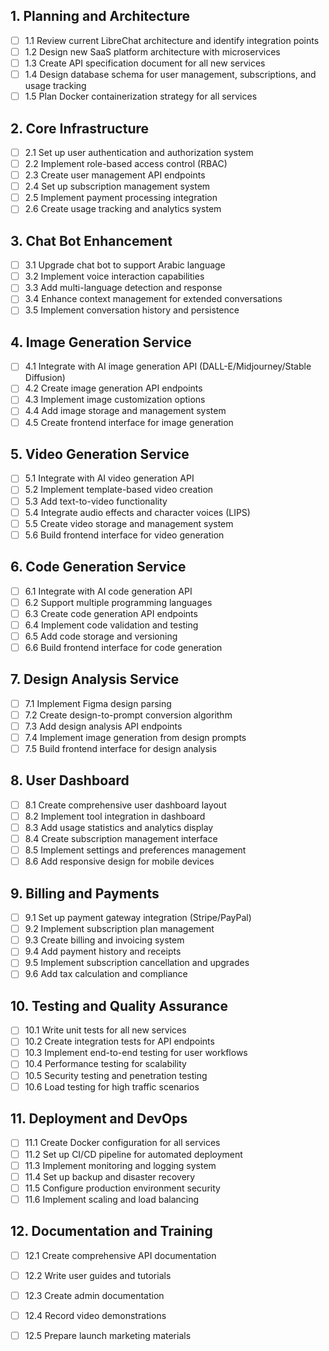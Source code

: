 ## 1. Planning and Architecture
- [ ] 1.1 Review current LibreChat architecture and identify integration points
- [ ] 1.2 Design new SaaS platform architecture with microservices
- [ ] 1.3 Create API specification document for all new services
- [ ] 1.4 Design database schema for user management, subscriptions, and usage tracking
- [ ] 1.5 Plan Docker containerization strategy for all services

## 2. Core Infrastructure
- [ ] 2.1 Set up user authentication and authorization system
- [ ] 2.2 Implement role-based access control (RBAC)
- [ ] 2.3 Create user management API endpoints
- [ ] 2.4 Set up subscription management system
- [ ] 2.5 Implement payment processing integration
- [ ] 2.6 Create usage tracking and analytics system

## 3. Chat Bot Enhancement
- [ ] 3.1 Upgrade chat bot to support Arabic language
- [ ] 3.2 Implement voice interaction capabilities
- [ ] 3.3 Add multi-language detection and response
- [ ] 3.4 Enhance context management for extended conversations
- [ ] 3.5 Implement conversation history and persistence

## 4. Image Generation Service
- [ ] 4.1 Integrate with AI image generation API (DALL-E/Midjourney/Stable Diffusion)
- [ ] 4.2 Create image generation API endpoints
- [ ] 4.3 Implement image customization options
- [ ] 4.4 Add image storage and management system
- [ ] 4.5 Create frontend interface for image generation

## 5. Video Generation Service
- [ ] 5.1 Integrate with AI video generation API
- [ ] 5.2 Implement template-based video creation
- [ ] 5.3 Add text-to-video functionality
- [ ] 5.4 Integrate audio effects and character voices (LIPS)
- [ ] 5.5 Create video storage and management system
- [ ] 5.6 Build frontend interface for video generation

## 6. Code Generation Service
- [ ] 6.1 Integrate with AI code generation API
- [ ] 6.2 Support multiple programming languages
- [ ] 6.3 Create code generation API endpoints
- [ ] 6.4 Implement code validation and testing
- [ ] 6.5 Add code storage and versioning
- [ ] 6.6 Build frontend interface for code generation

## 7. Design Analysis Service
- [ ] 7.1 Implement Figma design parsing
- [ ] 7.2 Create design-to-prompt conversion algorithm
- [ ] 7.3 Add design analysis API endpoints
- [ ] 7.4 Implement image generation from design prompts
- [ ] 7.5 Build frontend interface for design analysis

## 8. User Dashboard
- [ ] 8.1 Create comprehensive user dashboard layout
- [ ] 8.2 Implement tool integration in dashboard
- [ ] 8.3 Add usage statistics and analytics display
- [ ] 8.4 Create subscription management interface
- [ ] 8.5 Implement settings and preferences management
- [ ] 8.6 Add responsive design for mobile devices

## 9. Billing and Payments
- [ ] 9.1 Set up payment gateway integration (Stripe/PayPal)
- [ ] 9.2 Implement subscription plan management
- [ ] 9.3 Create billing and invoicing system
- [ ] 9.4 Add payment history and receipts
- [ ] 9.5 Implement subscription cancellation and upgrades
- [ ] 9.6 Add tax calculation and compliance

## 10. Testing and Quality Assurance
- [ ] 10.1 Write unit tests for all new services
- [ ] 10.2 Create integration tests for API endpoints
- [ ] 10.3 Implement end-to-end testing for user workflows
- [ ] 10.4 Performance testing for scalability
- [ ] 10.5 Security testing and penetration testing
- [ ] 10.6 Load testing for high traffic scenarios

## 11. Deployment and DevOps
- [ ] 11.1 Create Docker configuration for all services
- [ ] 11.2 Set up CI/CD pipeline for automated deployment
- [ ] 11.3 Implement monitoring and logging system
- [ ] 11.4 Set up backup and disaster recovery
- [ ] 11.5 Configure production environment security
- [ ] 11.6 Implement scaling and load balancing

## 12. Documentation and Training
- [ ] 12.1 Create comprehensive API documentation
- [ ] 12.2 Write user guides and tutorials
- [ ] 12.3 Create admin documentation
- [ ] 12.4 Record video demonstrations
- [ ] 12.5 Prepare launch marketing materials



